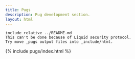 ```yaml
---
title: Pugs
description: Pug development section.
layout: html
---
```

```
include_relative ../README.md
This can't be done because of Liquid security protocol.
Try move _pugs output files into _include/html.
```
{% include pugs/index.html %}